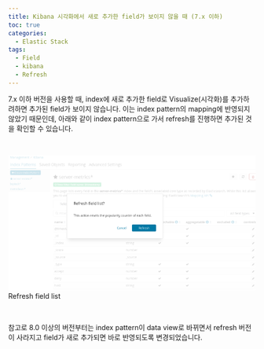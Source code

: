 ```yaml
---
title: Kibana 시각화에서 새로 추가한 field가 보이지 않을 때 (7.x 이하)
toc: true
categories:
  - Elastic Stack
tags:
  - Field
  - kibana
  - Refresh
---
```


7.x 이하 버전을 사용할 때, index에 새로 추가한 field로 Visualize(시각화)를 추가하려하면 추가된 field가 보이지 않습니다. 이는 index pattern의 mapping에 반영되지 않았기 때문인데, 아래와 같이 index pattern으로 가서 refresh를 진행하면 추가된 것을 확인할 수 있습니다.


 


![kibana refresh ui](/assets/images/posts/2022-6-16-tistory-post-47/img-1.png)Refresh field list




 


참고로 8.0 이상의 버전부터는 index pattern이 data view로 바뀌면서 refresh 버전이 사라지고 field가 새로 추가되면 바로 반영되도록 변경되었습니다.

